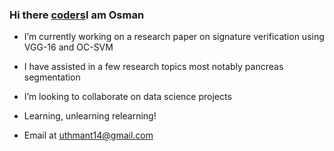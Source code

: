 ### Hi there [coders](https://raw.githubusercontent.com/MartinHeinz/MartinHeinz/master/wave.gif)I am Osman

- I’m currently working on a research paper on signature verification using VGG-16 and OC-SVM

- I have assisted in a few research topics most notably pancreas segmentation

- I’m looking to collaborate on data science projects

- Learning, unlearning relearning!

- Email at uthmant14@gmail.com
